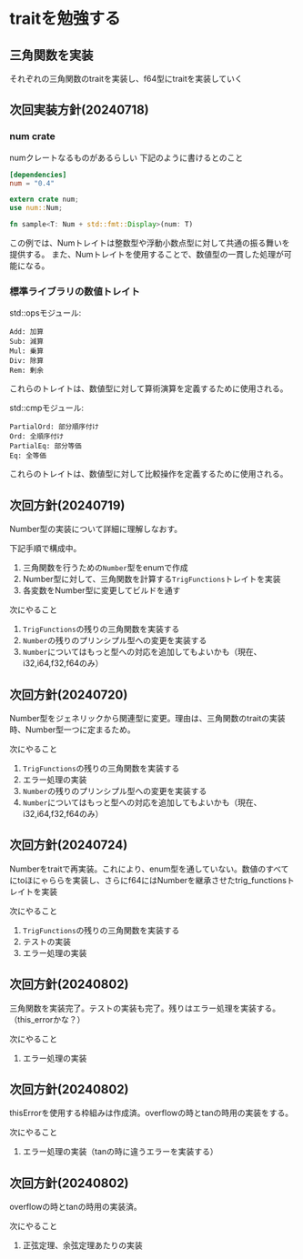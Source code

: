 # traitを勉強する

## 三角関数を実装
それぞれの三角関数のtraitを実装し、f64型にtraitを実装していく

## 次回実装方針(20240718)
### num crate
numクレートなるものがあるらしい
下記のように書けるとのこと
```toml
[dependencies]
num = "0.4"
```

```rust
extern crate num;
use num::Num;

fn sample<T: Num + std::fmt::Display>(num: T)
```

この例では、Numトレイトは整数型や浮動小数点型に対して共通の振る舞いを提供する。
また、Numトレイトを使用することで、数値型の一貫した処理が可能になる。


### 標準ライブラリの数値トレイト
std::opsモジュール:
```
Add: 加算
Sub: 減算
Mul: 乗算
Div: 除算
Rem: 剰余
```
これらのトレイトは、数値型に対して算術演算を定義するために使用される。

std::cmpモジュール:
```
PartialOrd: 部分順序付け
Ord: 全順序付け
PartialEq: 部分等価
Eq: 全等価
```
これらのトレイトは、数値型に対して比較操作を定義するために使用される。

## 次回方針(20240719)
Number型の実装について詳細に理解しなおす。

下記手順で構成中。
1. 三角関数を行うための`Number`型をenumで作成
2. Number型に対して、三角関数を計算する`TrigFunctions`トレイトを実装
3. 各変数をNumber型に変更してビルドを通す

次にやること
1. `TrigFunctions`の残りの三角関数を実装する
2. `Number`の残りのプリンシプル型への変更を実装する
3. `Number`についてはもっと型への対応を追加してもよいかも（現在、i32,i64,f32,f64のみ）

## 次回方針(20240720)
Number型をジェネリックから関連型に変更。理由は、三角関数のtraitの実装時、Number型一つに定まるため。

次にやること
1. `TrigFunctions`の残りの三角関数を実装する
2. エラー処理の実装
3. `Number`の残りのプリンシプル型への変更を実装する
4. `Number`についてはもっと型への対応を追加してもよいかも（現在、i32,i64,f32,f64のみ）

## 次回方針(20240724)
Numberをtraitで再実装。これにより、enum型を通していない。数値のすべてにtoほにゃららを実装し、さらにf64にはNumberを継承させたtrig_functionsトレイトを実装

次にやること
1. `TrigFunctions`の残りの三角関数を実装する
2. テストの実装
3. エラー処理の実装

## 次回方針(20240802)
三角関数を実装完了。テストの実装も完了。残りはエラー処理を実装する。（this_errorかな？）

次にやること
1. エラー処理の実装

## 次回方針(20240802)
thisErrorを使用する枠組みは作成済。overflowの時とtanの時用の実装をする。

次にやること
1. エラー処理の実装（tanの時に違うエラーを実装する）

## 次回方針(20240802)
overflowの時とtanの時用の実装済。

次にやること
1. 正弦定理、余弦定理あたりの実装